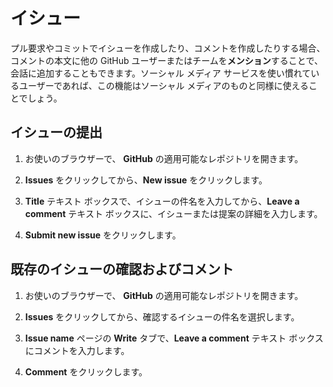 ﻿# イシュー

プル要求やコミットでイシューを作成したり、コメントを作成したりする場合、コメントの本文に他の GitHub ユーザーまたはチームを**メンション**することで、会話に追加することもできます。ソーシャル メディア サービスを使い慣れているユーザーであれば、この機能はソーシャル メディアのものと同様に使えることでしょう。

## イシューの提出

1.	お使いのブラウザーで、 **GitHub** の適用可能なレポジトリを開きます。

2.	**Issues** をクリックしてから、**New issue** をクリックします。

3.	**Title** テキスト ボックスで、イシューの件名を入力してから、**Leave a comment** テキスト ボックスに、イシューまたは提案の詳細を入力します。

4.	**Submit new issue** をクリックします。

## 既存のイシューの確認およびコメント

1.	お使いのブラウザーで、 **GitHub** の適用可能なレポジトリを開きます。

2.	**Issues** をクリックしてから、確認するイシューの件名を選択します。

3.	**Issue name** ページの **Write** タブで、**Leave a comment** テキスト ボックスにコメントを入力します。

4.	**Comment** をクリックします。
